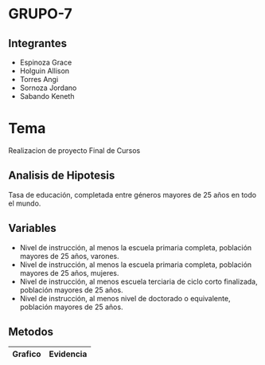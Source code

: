 # GRUPO-7
## Integrantes
- Espinoza Grace
- Holguin Allison
- Torres Angi
- Sornoza Jordano
- Sabando Keneth

# Tema

Realizacion de proyecto Final de Cursos

## Analisis de Hipotesis

Tasa de educación, completada entre géneros mayores de 25 años en todo el mundo.

## Variables
- Nivel de instrucción, al menos la escuela primaria completa, población mayores de 25 años, varones.
- Nivel de instrucción, al menos la escuela primaria completa, población mayores de 25 años, mujeres.
- Nivel de instrucción, al menos escuela terciaria de ciclo corto finalizada, población mayores de 25 años.
- Nivel de instrucción, al menos nivel de doctorado o equivalente, población mayores de 25 años.

## Metodos
|Grafico| Evidencia
|-----|-----|

